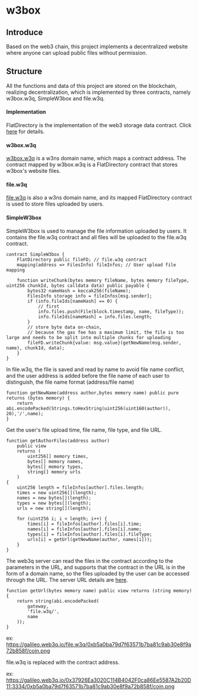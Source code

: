 # w3box

## Introduce
Based on the web3 chain, this project implements a decentralized website where anyone can upload public files without permission.
<br/>


## Structure
All the functions and data of this project are stored on the blockchain, realizing decentralization, which is implemented by three contracts, namely w3box.w3q, SimpleW3box and file.w3q.
<br/>

#### Implementation
FlatDirectory is the implementation of the web3 storage data contract. Click [here](https://docs.web3q.io/tutorials/migrate-your-website-to-web3q-in-5-mins) for details.

#### w3box.w3q
[w3box.w3q](https://galileo.web3q.io/w3ns.w3q/#/domains/w3box.w3q) is a w3ns domain name, which maps a contract address.
The contract mapped by w3box.w3q is a FlatDirectory contract that stores w3box's website files.

#### file.w3q
[file.w3q](https://galileo.web3q.io/w3ns.w3q/#/domains/file.w3q) is also a w3ns domain name, and its mapped FlatDirectory contract is used to store files uploaded by users.

#### SimpleW3box
SimpleW3box is used to manage the file information uploaded by users. It contains the file.w3q contract and all files will be uploaded to the file.w3q contract.
```
contract SimpleW3box {
    FlatDirectory public fileFD; // file.w3q contract
    mapping(address => FilesInfo) fileInfos; // User upload file mapping
    
    function writeChunk(bytes memory fileName, bytes memory fileType, uint256 chunkId, bytes calldata data) public payable {
        bytes32 nameHash = keccak256(fileName);
        FilesInfo storage info = fileInfos[msg.sender];
        if (info.fileIds[nameHash] == 0) {
            // first
            info.files.push(File(block.timestamp, name, fileType));
            info.fileIds[nameHash] = info.files.length;
        }
        // store byte data on-chain, 
        // because the gas fee has a maximum limit, the file is too large and needs to be split into multiple chunks for uploading
        fileFD.writeChunk{value: msg.value}(getNewName(msg.sender, name), chunkId, data);
    }
}
```

In file.w3q, the file is saved and read by name to avoid file name conflict, and the user address is added before the file name of each user to distinguish, the file name format (address/file name)
```
function getNewName(address author,bytes memory name) public pure returns (bytes memory) {
    return abi.encodePacked(Strings.toHexString(uint256(uint160(author)), 20),'/',name);
}
```

Get the user's file upload time, file name, file type, and file URL.
```
function getAuthorFiles(address author)
    public view
    returns (
        uint256[] memory times,
        bytes[] memory names,
        bytes[] memory types,
        string[] memory urls
    )
{
    uint256 length = fileInfos[author].files.length;
    times = new uint256[](length);
    names = new bytes[](length);
    types = new bytes[](length);
    urls = new string[](length);

    for (uint256 i; i < length; i++) {
        times[i] = fileInfos[author].files[i].time;
        names[i] = fileInfos[author].files[i].name;
        types[i] = fileInfos[author].files[i].fileType;
        urls[i] = getUrl(getNewName(author, names[i]));
    }
}
```

The web3q server can read the files in the contract according to the parameters in the URL, and supports that the contract in the URL is in the form of a domain name, so the files uploaded by the user can be accessed through the URL. The server URL details are [here](https://docs.web3q.io/advanced-topics/web3q-gateway).
```
function getUrl(bytes memory name) public view returns (string memory) {
    return string(abi.encodePacked(
        gateway,
        'file.w3q/',
        name
    ));
}
```
ex:
    https://galileo.web3q.io/file.w3q/0xb5a0ba79d7f63571b7ba81c9ab30e8f9a72b858f/coin.png

file.w3q is replaced with the contract address.

ex:
    https://galileo.web3q.io/0x37926Ea3020C114B4042F0ca86Ee5587A2b20D11:3334/0xb5a0ba79d7f63571b7ba81c9ab30e8f9a72b858f/coin.png

<br>

